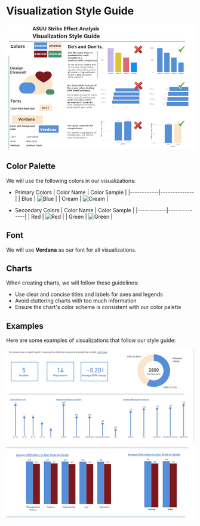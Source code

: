 # Visualization Style Guide


<p align="center">
  <img src="images/documentation/viz_style_guide.jpg" alt="Viz Style Guide">
</p>

## Color Palette

We will use the following colors in our visualizations:

- Primary Colors
    | Color Name | Color Sample |
    |------------|--------------|
    | Blue       | ![Blue](https://via.placeholder.com/50x20/558fd9/ffffff?text=+) |
    | Cream      | ![Cream](https://via.placeholder.com/50x20/fce5cd/000000?text=+) |

- Secondary Colors
    | Color Name | Color Sample |
    |------------|--------------|
    | Red     | ![Red](https://via.placeholder.com/50x20/7d191c/ffffff?text=+) |
    | Green    | ![Green](https://via.placeholder.com/50x20/45916b/ffffff?text=+) |

## Font

We will use **Verdana** as our font for all visualizations.


## Charts

When creating charts, we will follow these guidelines:

- Use clear and concise titles and labels for axes and legends
- Avoid cluttering charts with too much information
- Ensure the chart's color scheme is consistent with our color palette

## Examples

Here are some examples of visualizations that follow our style guide:

<p align="center">
  <img src="images/documentation/viz_sample_1.jpg" alt="Example Chart 1">
  <img src="images/documentation/viz_sample_2.jpg" alt="Example Chart 2">
</p>
